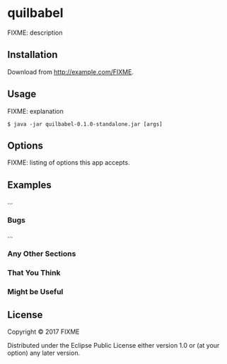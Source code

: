 # quilbabel

FIXME: description

## Installation

Download from http://example.com/FIXME.

## Usage

FIXME: explanation

    $ java -jar quilbabel-0.1.0-standalone.jar [args]

## Options

FIXME: listing of options this app accepts.

## Examples

...

### Bugs

...

### Any Other Sections
### That You Think
### Might be Useful

## License

Copyright © 2017 FIXME

Distributed under the Eclipse Public License either version 1.0 or (at
your option) any later version.
